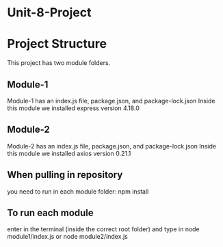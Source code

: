 # Unit-8-Project

# Project Structure

This project has two module folders.

## Module-1

Module-1 has an index.js file, package.json, and package-lock.json
Inside this module we installed express version 4.18.0

## Module-2

Module-2 has an index.js file, package.json, and package-lock.json
Inside this module we installed axios version 0.21.1

## When pulling in repository

you need to run in each module folder:
npm install

## To run each module

enter in the terminal (inside the correct root folder) and type
in node module1/index.js or node module2/index.js
